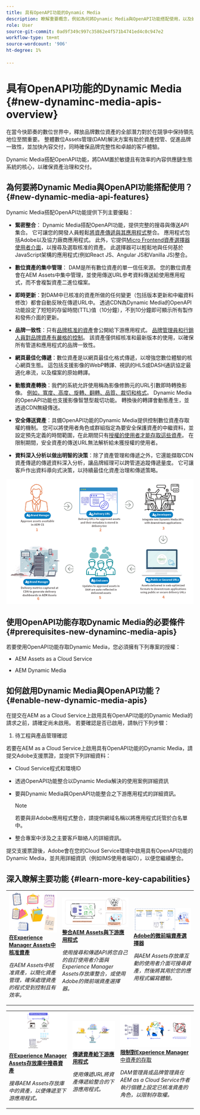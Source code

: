 ```yaml
---
title: 具有OpenAPI功能的Dynamic Media
description: 瞭解重要概念，例如為何將Dynamic Media與OpenAPI功能搭配使用，以及如何啟用它。
role: User
source-git-commit: 0ad9f349c997c35862e4f571b4741ed4c0c947e2
workflow-type: tm+mt
source-wordcount: '906'
ht-degree: 1%

---
```


# 具有OpenAPI功能的Dynamic Media {#new-dynaminc-media-apis-overview}

在當今快節奏的數位世界中，釋放品牌數位資產的全部潛力對於在競爭中保持領先地位至關重要。 整體數位Assets管理(DAM)解決方案有助於資產控管、促進品牌一致性，並加快內容交付，同時確保品牌完整性和卓越的客戶體驗。

Dynamic Media搭配OpenAPI功能，將DAM置於敏捷且有效率的內容供應鏈生態系統的核心，以確保資產治理和交付。

## 為何要將Dynamic Media與OpenAPI功能搭配使用？ {#new-dynamic-media-api-features}

Dynamic Media搭配OpenAPI功能提供下列主要優點：

* **緊密整合**： Dynamic Media搭配OpenAPI功能，提供完整的搜尋與傳送API集合。 它可讓您的開發人員輕鬆[將資產傳遞與其應用程式](/help/assets/integrate-new-dynamic-media-apis.md)整合。 應用程式包括Adobe以及協力廠商應用程式。 此外，它提供[Micro Frontend資產選擇器使用者介面](/help/assets/asset-selector.md)，以搜尋及選取核准的資產。 此選擇器可以輕鬆地與任何基於JavaScript架構的應用程式(例如React JS、Angular JS和Vanilla JS)整合。

* **數位資產的集中管理**： DAM是所有數位資產的單一信任來源。 您的數位資產會在AEM Assets中集中管理，並使用傳送URL參考資料傳送給使用應用程式，而不會複製資產二進位檔案。

* **即時更新**：對DAM中已核准的資產所做的任何變更（包括版本更新和中繼資料修改）都會自動反映在傳遞URL中。 透過CDN為Dynamic Media的OpenAPI功能設定了短短的存留時間(TTL)值（10分鐘），不到10分鐘即可顯示所有製作和發佈介面的更新。

* **品牌一致性**：只有[品牌核准的資產](/help/assets/approved-assets.md)會公開給下游應用程式。 [品牌管理員和行銷人員對品牌資產有嚴格的控制](/help/assets/restrict-assets-delivery.md)。 該資產僅供經核准和最新版本的使用，以確保所有管道和應用程式的品牌一致性。

* **網頁最佳化傳遞**：數位資產是以網頁最佳化格式傳遞，以增強您數位體驗的核心網頁生態。 這包括支援影像的WebP轉譯、視訊的HLS或DASH通訊協定最適化串流，以及檔案的原始轉譯。

* **動態資產轉換**：我們的系統允許使用稱為影像修飾元的URL引數即時轉換影像。 [例如，寬度、高度、旋轉、翻轉、品質、裁切和格式](/help/assets/deliver-assets-apis.md)。 Dynamic Media的OpenAPI功能也支援影像智慧型裁切功能。 轉換後的轉譯會動態產生，並透過CDN無縫傳送。

* **安全傳送資產**：具備OpenAPI功能的Dynamic Media提供控制數位資產存取權的機制。 您可以將使用者角色或群組指定為要安全保護資產的中繼資料，並設定預先定義的時間範圍，在此期間只有[授權的使用者才能存取這些資產](/help/assets/restrict-assets-delivery.md)。 在限制期間，安全資產的傳送URL無法解析給未獲授權的使用者。

* **資料深入分析以做出明智的決策**：除了資產管理和傳遞之外，它還能擷取CDN資產傳遞的傳遞資料深入分析，讓品牌經理可以跨管道追蹤傳遞量度。 它可讓客戶作出資料導向式決策，以持續最佳化資產治理和傳遞策略。

![新的 Dynamic Media 資料流程圖](assets/dm-openapi-dfd.png)

## 使用OpenAPI功能存取Dynamic Media的必要條件 {#prerequisites-new-dynaminc-media-apis}

若要使用OpenAPI功能存取Dynamic Media，您必須擁有下列專案的授權：

* AEM Assets as a Cloud Service 

* AEM Dynamic Media

## 如何啟用Dynamic Media與OpenAPI功能？ {#enable-new-dynamic-media-apis}

在提交在AEM as a Cloud Service上啟用具有OpenAPI功能的Dynamic Media的請求之前，請確定尚未啟用。 若要確認是否已啟用，請執行下列步驟：

1. 待工程與產品管理確認

若要在AEM as a Cloud Service上啟用具有OpenAPI功能的Dynamic Media，請提交Adobe支援票證，並提供下列詳細資料：

* Cloud Service程式和環境ID

* 透過OpenAPI功能整合以Dynamic Media解決的使用案例詳細資訊

* 要與Dynamic Media與OpenAPI功能整合之下游應用程式的詳細資訊。

  >[!NOTE]
  >
  > 若要與非Adobe應用程式整合，請提供網域名稱以將應用程式託管於白名單中。

* 整合專案中涉及之主要客戶聯絡人的詳細資訊。

提交支援票證後，Adobe會在您的Cloud Service環境中啟用具有OpenAPI功能的Dynamic Media，並共用詳細資訊（例如IMS使用者端ID），以便您繼續整合。

## 深入瞭解主要功能 {#learn-more-key-capabilities}

<table>
<td>
   <a href="/help/assets/approved-assets.md">
   <img alt="在Experience Manager Assets中核准資產" src="./assets/approved-assets.jpeg" />
   </a>
   <div>
      <a href="/help/assets/approved-assets.md">
      <strong>在Experience Manager Assets中核准資產</strong>
      </a>
   </div>
   <p>
      <em>在AEM Assets中核准資產，以簡化資產管理，確保處理資產的程式受到控制且有效率。</em>
   </p>
</td>
<td>
   <a href="/help/assets/integrate-new-dynamic-media-apis.md">
   <img alt="將AEM Assets與下游應用程式整合" src="./assets/asset-selector-integration.png" />
   </a>
   <div>
      <a href="/help/assets/integrate-new-dynamic-media-apis.md">
      <strong>整合AEM Assets與下游應用程式</strong>
      </a>
   </div>
   <p>
      <em>使用搜尋和傳遞API將您自己的自訂使用者介面與Experience Manager Assets存放庫整合，或使用Adobe的微前端資產選擇器。</em>
   </p>
</td>
<td>
   <a href="/help/assets/asset-selector.md">
   <img alt="Adobe的資產選擇器" src="./assets/asset-selector-prereqs.png" />
   </a>
   <div>
      <a href="/help/assets/asset-selector.md">
      <strong>Adobe的微前端資產選擇器</strong>
      </a>
   </div>
   <p>
      <em>與AEM Assets存放庫互動的使用者介面可搜尋資產，然後將其用於您的應用程式編寫體驗。</em>
   </p>
</td>
</table>
<table>
<td>
   <a href="/help/assets/search-assets-api.md">
   <img alt="搜尋資產Experience Manager Assets存放庫" src="./assets/search-assets-api-overview.png" />
   </a>
   <div>
      <a href="/help/assets/search-assets-api.md">
      <strong>在Experience Manager Assets存放庫中搜尋資產</strong>
      </a>
   </div>
   <p>
      <em>搜尋AEM Assets存放庫中的資產，以便傳遞至下游應用程式。</em>
   </p>
</td>
<td>
   <a href="/help/assets/deliver-assets-apis.md">
   <img alt="將資產傳遞至下游應用程式" src="./assets/delivery-url.png" />
   </a>
   <div>
      <a href="/help/assets/deliver-assets-apis.md">
      <strong>傳遞資產給下游應用程式</strong>
      </a>
   </div>
   <p>
      <em>使用傳遞URL將資產傳遞給整合的下游應用程式。</em>
   </p>
</td>
<td>
   <a href="/help/assets/restrict-assets-delivery.md">
   <img alt="限制對Experience Manager中資產的存取" src="./assets/restricted-access.png" />
   </a>
   <div>
      <a href="/help/assets/restrict-assets-delivery.md">
      <strong>限制對Experience Manager</strong>中資產的存取
      </a>
   </div>
   <p>
      <em> DAM管理員或品牌管理員在AEM as a Cloud Service作者執行個體上設定已核准資產的角色，以限制存取權。</em>
   </p>
</td>
</table>

